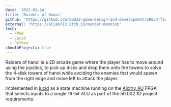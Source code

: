 ```yaml
---
date: '2022-01-24'
title: 'Raiders of Hanoi'
github: 'https://github.com/50033-game-design-and-development/50033-final-project-git-gud-games'
external: 'https://alian713.itch.io/murder-mansion'
tech:
  - FPGA
  - Lucid
  - Python
showInProjects: true
---
```


Raiders of hanoi is a 2D arcade game where the player has to move around using the
joystick, to pick up disks and drop them onto the towers to solve
the 4-disk towers of hanoi while avoiding the enemies that would spawn from
the right edge and move left to attack the player.

Implemented in [lucid](https://learn.sparkfun.com/tutorials/programming-an-fpga/lucid)
as a state machine running on the [Alcitry AU](https://alchitry.com/boards/au/)
FPGA that selects inputs to a single 16-bit ALU as part of the 50.002 1D
project requirements.

